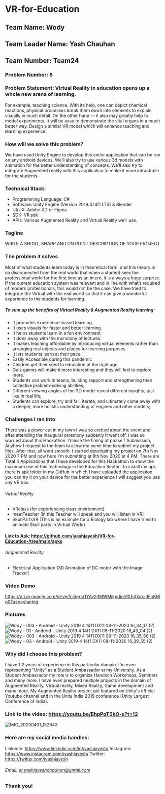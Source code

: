 # VR-for-Education

## Team Name: Wody 
## Team Leader Name: Yash Chauhan
## Team Number: Team24


### Problem Number: 8
### Problem Statement: Virtual Reality in education opens up a whole new arena of learning. 

For example, teaching science. With its help, one can depict chemical reactions, physical processes break them down into elements to explain visually in much detail. On the other hand — it also may greatly help to model experiments. It will be easy to demonstrate the vital organs in a much better way. Design a similar VR model which will enhance teaching and learning experience. 

### How will we solve this problem?
We have used Unity Engine to develop this entire application that can be run on any android devices. We’ll also try to use various 3d models with animation for the better understanding of concepts. We’ll also try to integrate Augmented reality with this application to make it more intractable for the students. 

### Technical Stack:
- Programming Language: C# 
- Software: Unity Engine (Version 2019.4.14f1 LTS) & Blender
- UI/UX: Adobe XD or Figma
- SDK: VR sdk
- APIs: Various Augmented Reality and Virtual Reality we’ll use.

### Tagline
WRITE A SHORT, SHARP AND ON POINT DESCRIPTION OF YOUR PROJECT

### The problem it solves
Most of what students learn today is in theoretical form, and this theory is so disconnected from the real world that when a student sees the professional world for the first time as an intern, it is always a huge surprise. If the current education system was relevant and in line with what’s required of modern professionals, this would not be the case. We have tried to integrate the Virtual with the real world so that it can give a wonderful experience to the students for learning.

##### To sum up the benefits of Virtual Reality & Augmented Reality learning:

- It promotes experience-based learning.
- It uses visuals for faster and better learning.
- It helps students learn in a fun environment.
- It does away with the monotony of lectures.
- It makes teaching affordable by introducing virtual elements rather than arranging real objects and places for learning purposes.
- It lets students learn at their pace.
- Easily Accessible during this pandemic
- Children get their seed to education at the right age
- Quiz games will make it more interesting and they will feel to explore more.
- Students can work in teams, building rapport and strengthening their collective problem-solving abilities;
- Different viewing angles of the 3D model reveal different insights, just like in real life;
- Students can explore, try and fail, iterate, and ultimately come away with a deeper, more holistic understanding of engines and other models;

### Challenges I ran into
There was a power cut in my town I was so excited about the event and after attending the inaugural ceremony suddenly It went off. I was so worried about this Hackathon. I'misse the timing of phase 1 Submission, Anyhow I request to the team to allow me some time to submit my project files. After that, all went smooth. I started developing my project on 7th Nov 2020 7 PM and now here I'm submitting at 8th Nov 2020 at 4 PM. There are Total 4 Applications that I have developed for this Hackathon to show the maximum use of this technology in the Education Sector. To install my apk there is apk folder in my GitHub in which I have uploaded the application, you can try it on your device for the better experience I will suggest you use any VR box.

###### Virtual Reality
- VRclass (for experiencing class environment) 
- meetTeacher (In this Teacher will speak and you will listen in VR)
- SkullPartsVR (This is an example for a Biology lab where I have tried to animate Skull parts in Virtual World)

#### Link to Apk: https://github.com/iyashjayesh/VR-for-Education-/tree/main/apks

###### Augmented Reality
- Electrical Application (3D Animation of DC motor with the Image Tracker)

### Video Demo
https://drive.google.com/drive/folders/1YAv2j1MWMjkpdiuh101dOxrcjdFoKMq0?usp=sharing

### Pictures
![Wody - 003 - Android - Unity 2019 4 14f1 _DX11_ 08-11-2020 16_34_17 (2)](https://user-images.githubusercontent.com/53042582/98520882-b8754a80-2298-11eb-9789-150c70a5619f.png)
![Wody - 01 - Android - Unity 2019 4 14f1 _DX11_ 08-11-2020 16_43_04 (2)](https://user-images.githubusercontent.com/53042582/98520843-a85d6b00-2298-11eb-9dec-2cee0b191ae8.png)
![Wody - 003 - Android - Unity 2019 4 14f1 _DX11_ 08-11-2020 16_35_56 (2)](https://user-images.githubusercontent.com/53042582/98520929-c62ad000-2298-11eb-8f32-bfe7ccf46fe1.png)
![Wody - 03 - Android - Unity 2019 4 14f1 _DX11_ 08-11-2020 16_39_55 (2)](https://user-images.githubusercontent.com/53042582/98520975-d5aa1900-2298-11eb-9c60-088acf150e47.png)

### Why did I choose this problem?
I have 1.2 years of experience in this particular domain. I'm even representing “Unity” as a Student Ambassador at my University. As a Student Ambassador my role is to organize Handson Workshops, Seminars and many more. I have even prepared multiple projects in the domain of Augmented Reality, Virtual reality, Mixed Reality, Game development and many more. My Augmented Reality project got featured on Unity's official Youtube channel and in the Unite India 2019 conference (Unity Largest Conference of India). 

### Link to the video: https://youtu.be/EhpPoT5kO-s?t=12

![IMG_20200401_152943](https://user-images.githubusercontent.com/53042582/98443072-fe160400-212e-11eb-8493-ae6969a7d640.jpg)

### Here are my social media handles:
Linkedin: https://www.linkedin.com/in/iyashjayesh/
Instagram:  https://www.instagram.com/iyashjayesh/
Twitter: https://twitter.com/iyashjayesh

###### Email: er.yashjayeshchauhan@gmail.com

### Thank you!
